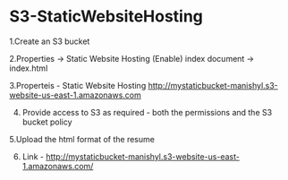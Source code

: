 # S3-StaticWebsiteHosting

1.Create an S3 bucket

2.Properties -> Static Website Hosting (Enable)
  index document -> index.html
  
3.Properteis - Static Website Hosting
  http://mystaticbucket-manishyl.s3-website-us-east-1.amazonaws.com
  
4. Provide access to S3 as required - both the permissions and the S3 bucket policy
   
5.Upload the html format of the resume 

6. Link - http://mystaticbucket-manishyl.s3-website-us-east-1.amazonaws.com/
